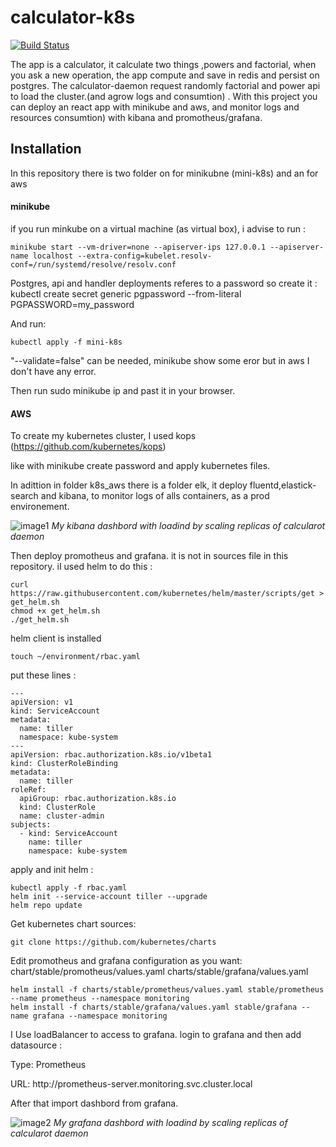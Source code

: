 calculator-k8s
=============
[![Build Status](https://travis-ci.org/MiladiHedi/calculator-k8s.svg?branch=master)](https://travis-ci.org/MiladiHedi/calculator-k8s)

The app is a calculator, it calculate two things ,powers and factorial, when you ask a new operation, the app compute and save in redis and persist on postgres. The calculator-daemon request randomly  factorial and power api to load the cluster.(and agrow logs and consumtion) .
With this project you can deploy an react app with minikube and aws, and monitor logs and resources consumtion) with kibana and promotheus/grafana.

## Installation

In this repository  there is two folder on for minikubne (mini-k8s) and an for aws

#### minikube
if you run minkube on a virtual machine (as virtual box), i advise to run : 
```
minikube start --vm-driver=none --apiserver-ips 127.0.0.1 --apiserver-name localhost --extra-config=kubelet.resolv-conf=/run/systemd/resolve/resolv.conf
```
Postgres, api and handler deployments referes to a password so create it :
kubectl create secret generic pgpassword --from-literal PGPASSWORD=my_password

And  run:
```
kubectl apply -f mini-k8s
```
"--validate=false" can be needed, minikube show some eror but in aws I don't have any error.

Then run sudo minikube ip and past it in your browser.

#### AWS

To create my kubernetes cluster, I used kops (https://github.com/kubernetes/kops) 

like with minikube create password and apply kubernetes files.

In adittion in folder k8s_aws there is a folder elk, it deploy fluentd,elastick-search and kibana, to monitor logs of alls containers, as a prod environement.

![image1](https://user-images.githubusercontent.com/41380222/58557884-bd1e7e00-821f-11e9-87e0-a590ad82edc1.JPG)
 *My kibana dashbord with loadind by scaling replicas of calcularot daemon*
 
Then deploy promotheus and grafana. it is not in sources file in this repository.
iI used helm to do this :
```
curl https://raw.githubusercontent.com/kubernetes/helm/master/scripts/get > get_helm.sh 
chmod +x get_helm.sh 
./get_helm.sh 
```
helm client is installed 
```
touch ~/environment/rbac.yaml
```
put these lines :
```
---
apiVersion: v1
kind: ServiceAccount
metadata:
  name: tiller
  namespace: kube-system
---
apiVersion: rbac.authorization.k8s.io/v1beta1
kind: ClusterRoleBinding
metadata:
  name: tiller
roleRef:
  apiGroup: rbac.authorization.k8s.io
  kind: ClusterRole
  name: cluster-admin
subjects:
  - kind: ServiceAccount
    name: tiller
    namespace: kube-system
```

apply and init helm :
```
kubectl apply -f rbac.yaml
helm init --service-account tiller --upgrade
helm repo update
```
Get kubernetes chart sources:
```
git clone https://github.com/kubernetes/charts
```
Edit promotheus and grafana configuration as you want:
chart/stable/promotheus/values.yaml
charts/stable/grafana/values.yaml
```
helm install -f charts/stable/prometheus/values.yaml stable/prometheus --name prometheus --namespace monitoring
helm install -f charts/stable/grafana/values.yaml stable/grafana --name grafana --namespace monitoring
```
I Use loadBalancer to access to grafana.
login to grafana and  then  add datasource :

Type: Prometheus

URL: http://<span></span>prometheus-server.monitoring.svc.cluster.local

After that import dashbord from grafana.

![image2](https://user-images.githubusercontent.com/41380222/58557891-c0b20500-821f-11e9-9e68-4ad845bcce50.JPG)
 *My grafana dashbord with loadind by scaling replicas of calcularot daemon*
